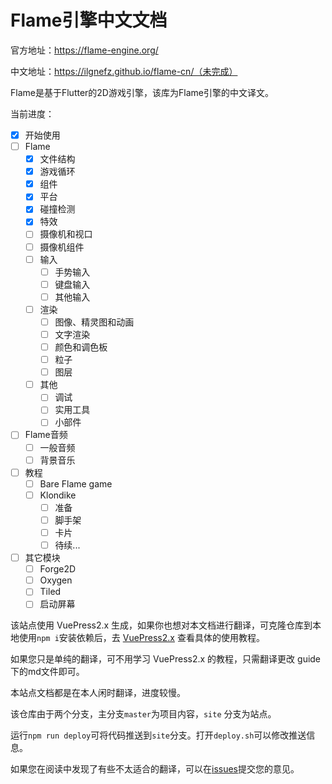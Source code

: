 # Flame引擎中文文档

官方地址：https://flame-engine.org/

中文地址：https://ilgnefz.github.io/flame-cn/（未完成）

Flame是基于Flutter的2D游戏引擎，该库为Flame引擎的中文译文。

当前进度：

- [x] 开始使用
- [ ] Flame
  - [x] 文件结构
  - [x] 游戏循环
  - [x] 组件
  - [x] 平台
  - [x] 碰撞检测
  - [x] 特效
  - [ ] 摄像机和视口
  - [ ] 摄像机组件
  - [ ] 输入
    - [ ] 手势输入
    - [ ] 键盘输入
    - [ ] 其他输入
  - [ ] 渲染
    - [ ] 图像、精灵图和动画
    - [ ] 文字渲染
    - [ ] 颜色和调色板
    - [ ] 粒子
    - [ ] 图层
  - [ ] 其他
    - [ ] 调试
    - [ ] 实用工具
    - [ ] 小部件
- [ ] Flame音频
  - [ ] 一般音频
  - [ ] 背景音乐
- [ ] 教程
  - [ ] Bare Flame game
  - [ ] Klondike
    - [ ] 准备
    - [ ] 脚手架
    - [ ] 卡片
    - [ ] 待续...
- [ ] 其它模块
  - [ ] Forge2D
  - [ ] Oxygen
  - [ ] Tiled
  - [ ] 启动屏幕

该站点使用 VuePress2.x 生成，如果你也想对本文档进行翻译，可克隆仓库到本地使用`npm i`安装依赖后，去 [VuePress2.x](https://v2.vuepress.vuejs.org/zh/) 查看具体的使用教程。

如果您只是单纯的翻译，可不用学习 VuePress2.x 的教程，只需翻译更改 guide 下的md文件即可。

本站点文档都是在本人闲时翻译，进度较慢。

该仓库由于两个分支，主分支`master`为项目内容，`site` 分支为站点。

运行`npm run deploy`可将代码推送到`site`分支。打开`deploy.sh`可以修改推送信息。

如果您在阅读中发现了有些不太适合的翻译，可以在[issues](https://github.com/ilgnefz/flame-cn/issues)提交您的意见。


